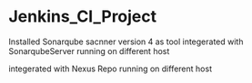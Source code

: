 # Jenkins_CI_Project

Installed Sonarqube sacnner version 4 as tool
integerated with SonarqubeServer running on different host 

integerated with Nexus Repo running on different host 
